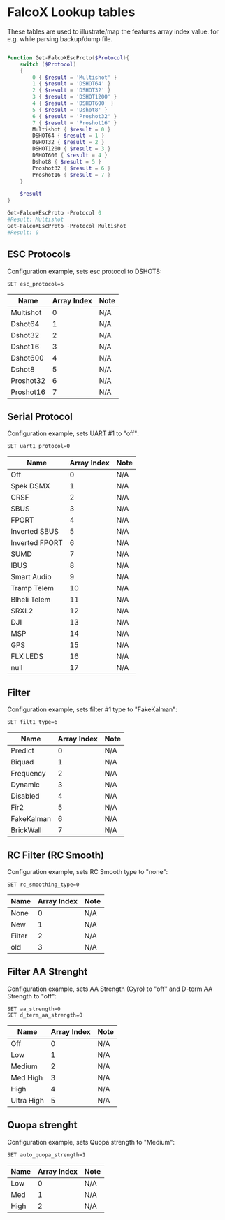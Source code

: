 # FalcoX Lookup tables
These tables are used to illustrate/map the features array index value.
for e.g. while parsing backup/dump file.

```Powershell

Function Get-FalcoXEscProto($Protocol){
    switch ($Protocol)
    {
        0 { $result = 'Multishot' }
        1 { $result = 'DSHOT64' }
        2 { $result = 'DSHOT32' }
        3 { $result = 'DSHOT1200' }
        4 { $result = 'DSHOT600' }
        5 { $result = 'Dshot8' }
        6 { $result = 'Proshot32' }
        7 { $result = 'Proshot16' }
        Multishot { $result = 0 }
        DSHOT64 { $result = 1 }
        DSHOT32 { $result = 2 }
        DSHOT1200 { $result = 3 }
        DSHOT600 { $result = 4 }
        Dshot8 { $result = 5 }
        Proshot32 { $result = 6 }
        Proshot16 { $result = 7 }
    }

    $result
}

Get-FalcoXEscProto -Protocol 0
#Result: Multishot
Get-FalcoXEscProto -Protocol Multishot
#Result: 0

```

## ESC Protocols

Configuration example, sets esc protocol to DSHOT8:
```
SET esc_protocol=5
```

Name | Array Index | Note
----- | ----- | -----
Multishot | 0 | N/A
Dshot64 | 1 | N/A
Dshot32 | 2 | N/A
Dshot16 | 3 | N/A
Dshot600 | 4 | N/A
Dshot8 | 5 | N/A
Proshot32 | 6 | N/A
Proshot16 | 7 | N/A

## Serial Protocol

Configuration example, sets UART #1 to "off":
```
SET uart1_protocol=0
```

Name | Array Index | Note
----- | ----- | -----
Off | 0 | N/A
Spek DSMX | 1 | N/A
CRSF | 2 | N/A
SBUS | 3 | N/A
FPORT | 4 | N/A
Inverted SBUS | 5 | N/A
Inverted FPORT | 6 | N/A
SUMD | 7 | N/A
IBUS | 8 | N/A
Smart Audio | 9 | N/A
Tramp Telem | 10 | N/A
Blheli Telem | 11 | N/A
SRXL2 | 12 | N/A
DJI | 13 | N/A
MSP | 14 | N/A
GPS | 15 | N/A
FLX LEDS | 16 | N/A
null | 17 | N/A

## Filter

Configuration example, sets filter #1 type to "FakeKalman":
```
SET filt1_type=6
```

Name | Array Index | Note
----- | ----- | -----
Predict | 0 | N/A
Biquad | 1 | N/A
Frequency | 2 | N/A
Dynamic | 3 | N/A
Disabled | 4 | N/A
Fir2 | 5 | N/A
FakeKalman | 6 | N/A
BrickWall | 7 | N/A

## RC Filter (RC Smooth)

Configuration example, sets RC Smooth type to "none":
```
SET rc_smoothing_type=0
```

Name | Array Index | Note
----- | ----- | -----
None | 0 | N/A
New | 1 | N/A
Filter | 2 | N/A
old | 3 | N/A

## Filter AA Strenght

Configuration example, sets AA Strength (Gyro) to "off" and D-term AA Strength to "off":
```
SET aa_strength=0
SET d_term_aa_strength=0
```

Name | Array Index | Note
----- | ----- | -----
Off | 0 | N/A
Low | 1 | N/A
Medium | 2 | N/A
Med High | 3 | N/A
High | 4 | N/A
Ultra High | 5 | N/A

## Quopa strenght

Configuration example, sets Quopa strength to "Medium":
```
SET auto_quopa_strength=1
```

Name | Array Index | Note
----- | ----- | -----
Low | 0 | N/A
Med | 1 | N/A
High | 2 | N/A










